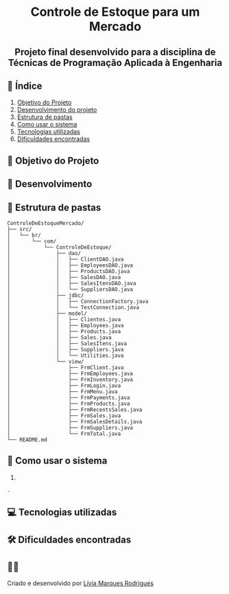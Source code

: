 <h1 align="center">Controle de Estoque para um Mercado</h1>
<h2 align="center">Projeto final desenvolvido para a disciplina de Técnicas de Programação Aplicada à Engenharia</h2>


## 📌 Índice
1. [Objetivo do Projeto](#-objetivo-do-projeto)
2. [Desenvolvimento do projeto](#-desenvolvimento)
3. [Estrutura de pastas](#-estrutura-de-pastas)
4. [Como usar o sistema](#-como-instalar-e-usar-o-sistema)
5. [Tecnologias utilizadas](#-tecnologias-utilizadas)
6. [Dificuldades encontradas](#️-dificuldades-encontradas)


## 📖 Objetivo do Projeto


## 🎯 Desenvolvimento


## 📂 Estrutura de pastas
 
```
ControleDeEstoqueMercado/
├── src/
│   └── br/
│       └── com/
│           └── ControleDeEstoque/
│               ├── dao/
│               │   ├── ClientDAO.java
│               │   ├── EmployeesDAO.java
│               │   ├── ProductsDAO.java
│               │   ├── SalesDAO.java
│               │   ├── SalesItensDAO.java
│               │   └── SuppliersDAO.java
│               ├── jdbc/
│               │   ├── ConnectionFactory.java
│               │   └── TestConnection.java
│               ├── model/
│               │   ├── Clientes.java
│               │   ├── Employees.java
│               │   ├── Products.java
│               │   ├── Sales.java
│               │   ├── SalesItens.java
│               │   ├── Suppliers.java
│               │   └── Utilities.java
│               └── view/
│                   ├── FrmClient.java
│                   ├── FrmEmployees.java
│                   ├── FrmInventory.java
│                   ├── FrmLogin.java
│                   ├── FrmMenu.java
│                   ├── FrmPayments.java
│                   ├── FrmProducts.java
│                   ├── FrmRecentsSales.java
│                   ├── FrmSales.java
│                   ├── FrmSalesDetails.java
│                   ├── FrmSuppliers.java
│                   └── FrmTotal.java
└── README.md
```

## 🚀 Como usar o sistema

1. 
```bash
.
```

## 💻 Tecnologias utilizadas


## 🛠️ Dificuldades encontradas



## ✍🏻 
Criado e desenvolvido por [Lívia Marques Rodrigues](https://github.com/livmrqs)


